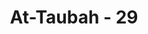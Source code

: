 ---
title: "At-Taubah - 29"
no: 29
arabic_no: ٢٩
ayah: قَاتِلُوا الَّذِيْنَ لَا يُؤْمِنُوْنَ بِاللّٰهِ وَلَا بِالْيَوْمِ الْاٰخِرِ وَلَا يُحَرِّمُوْنَ مَا حَرَّمَ اللّٰهُ وَرَسُوْلُهٗ وَلَا يَدِيْنُوْنَ دِيْنَ الْحَقِّ مِنَ الَّذِيْنَ اُوْتُوا الْكِتٰبَ حَتّٰى يُعْطُوا الْجِزْيَةَ عَنْ يَّدٍ وَّهُمْ صَاغِرُوْنَ ࣖ
translation: "Perangilah orang-orang yang tidak beriman kepada Allah dan hari kemudian, mereka yang tidak mengharamkan apa yang telah diharamkan Allah dan Rasul-Nya dan mereka yang tidak beragama dengan agama yang benar (agama Allah), (yaitu orang-orang) yang telah diberikan Kitab, hingga mereka membayar jizyah (pajak) dengan patuh sedang mereka dalam keadaan tunduk."
tafsir: "Pada hakikatnya, ayat ini merupakan langkah awal agar Nabi Muhammad saw mengalihkan perhatiannya kepada Perang Tabuk yang akan dihadapinya. Perang Tabuk merupakan perang yang terakhir yang dilakukan oleh Nabi Muhammad saw, sesudah kaum Muslimin dapat menguasai kota Mekah. Tabuk terletak di sebelah utara Medinah, berbatasan dengan Yordania/Syam (Damaskus) yang ketika itu dikuasai oleh kerajaan Romawi yang beragama Nasrani. Ketika berita sampai kepada Nabi Muhammad saw, bahwa pihak Romawi mempersiapkan pasukan dalam jumlah yang besar untuk menguasai daerah perbatasan tersebut, maka Nabi Muhammad saw, mengumumkan kepada seluruh kaum Muslimin melalui kabilah-kabilah agar bersiap-siap mengumpulkan segala kekuatan untuk turut bersama Nabi memerangi pasukan Romawi. Seruan Nabi Muhammad tersebut segera mendapat sambutan dari kaum Muslimin yang kuat imannya, kecuali kaum munafik yang mencari helah sebagaimana telah menjadi kebiasaan mereka terutama dalam menghadapi Tabuk, di samping jaraknya sangat jauh juga panas matahari sangat terik. Setelah Nabi Muhammad saw dan pasukan kaum Muslimin sampai di Tabuk, didapatinya pasukan Romawi telah lebih dahulu mengosongkan daerah Tabuk untuk mundur kembali ke daerah pedalaman. Maka Ahli Kitab yang berada di sana meminta perdamaian dan menyerahkan jizyah kepada Nabi Muhammad saw sebagai tanda pengakuan mereka untuk tunduk kepada kekuasaan Islam, karena mereka belum bersedia menganut agama Islam.\n\nSetiap peperangan pada masa Nabi hanya untuk mempertahankan diri atau untuk membalas serangan. Pada ayat ini Allah memerintahkan kaum Muslimin agar memerangi Ahli Kitab, karena mereka memiliki empat unsur yang menyebabkan mereka memusuhi Islam. Empat unsur itu ialah:\n\n1. Mereka tidak beriman kepada Allah, karena mereka telah menghancurkan asas ketauhidan. Mereka menjadikan pendeta-pendeta selaku orang suci yang berhak menentukan sesuatu, baik mengenai peraturan yang berkenaan dengan ibadah maupun yang berhubungan dengan halal dan haram. Demikian juga orang Nasrani menganggap Isa anak Allah, sedangkan orang Yahudi menganggap pula Uzair sebagai anak Allah. Hal itu dengan tegas menunjukkan bahwa mereka semua mempersekutukan Allah dalam membuat peraturan agama.\n\n2. Mereka tidak beriman kepada hari kemudian, karena mereka menganggap bahwa kehidupan di akhirat sekedar kehidupan rohaniyah belaka. Kesesatan anggapan mereka seperti ini karena tidak ada ketegasan, baik dalam Taurat maupun dalam Injil tentang adanya hari kebangkitan dan pembalasan sesudah mati, saat manusia bangkit kembali sebagaimana kejadiannya semula, yaitu terdiri dari jasad dan roh, yang masing-masing akan merasakan kenikmatan karunia Allah sebagaimana ditegaskan dalam Al-Qur'an.\n\n3. Mereka tidak mengharamkan apa yang diharamkan Allah dan Rasul-Nya. Orang Yahudi tidak mengharamkan apa yang diharamkan oleh Allah pada syariat yang dibawa oleh Musa dan yang sebagiannya dinasakhkan oleh Isa, yakni dinyatakan tidak berlaku lagi hukumnya. Mereka memandang halal memakan harta dengan jalan yang tidak halal (batil), seperti riba dan sebagainya dan mereka mengikuti cara-cara orang musyrik dalam keganasan berperang dan memperlakukan tawanan. Sedangkan orang Nasrani memandang halal apa yang diharamkan oleh Allah pada syariat Musa yang belum dinasakh oleh Injil. Dalam Taurat Allah mengharamkan lemak daging atau harga penjualannya. Orang-orang Nasrani tidak memandangnya haram.\n\n4. Mereka tidak berpegang kepada agama yang benar yaitu agama yang diwahyukan kepada Musa dan Isa a.s. Apa yang mereka anggap agama sebenarnya adalah suatu cara yang dibuat oleh pendeta-pendeta mereka berdasarkan pikiran dan kepentingan. Yang menyebabkan perbuatan tersebut karena Taurat yang diturunkan kepada Musa, dan Injil yang diturunkan kepada Nabi Isa, ditulis jauh setelah keduanya wafat. Sehingga Taurat dan Injil ditulis berdasarkan pemahaman pengikut-pengikutnya. Bahkan beberapa abad sesudah kenaikan Isa mereka memilih empat Injil yang masing-masing saling bertentangan. Demikianlah keadaan mereka, sebagaimana diisyaratkan oleh firman Allah:\n\n(Tetapi) karena mereka melanggar janjinya, maka Kami melaknat mereka, dan Kami jadikan hati mereka keras membatu. Mereka suka mengubah firman (Allah) dari tempatnya, dan mereka (sengaja) melupakan sebagian pesan yang telah diperingatkan kepada mereka. Engkau (Muhammad) senantiasa akan melihat pengkhianatan dari mereka kecuali sekelompok kecil di antara mereka (yang tidak berkhianat), maka maafkanlah mereka dan biarkan mereka. Sungguh, Allah menyukai orang-orang yang berbuat baik. (al-Ma'idah/5: 13)\n\nAllah memerintahkan orang mukmin agar memerangi Ahli Kitab karena mereka menunjukkan permusuhan dan mengancam keamanan Muslimin, baik dalam kehidupan beragama maupun kehidupan sosial. Jika mereka menerima Islam sebagai pengganti agamanya, maka mereka telah kembali kepada agama yang benar, dan jika mereka tunduk, tidak lagi mengganggu dan mengancam kehidupan umat Islam maka hendaklah mereka membayar jizyah (kecuali mereka yang miskin dan para pendeta) sebagai tanda bahwa mereka berada dalam posisi yang rendah. Kewajiban Muslimin seluruhnya menjamin keamanan mereka, membela mereka, memberikan kebebasan kepada mereka terutama dalam menjalankan ibadah menurut agama mereka dan memperlakukan mereka dengan adil dalam kehidupan sosial sebagaimana kaum Muslimin sendiri diperlakukan. Dengan membayar jizyah mereka disebut ahli zimmah atau kafir zimmi."
---